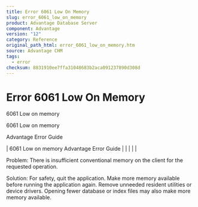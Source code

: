 ```yaml
---
title: Error 6061 Low On Memory
slug: error_6061_low_on_memory
product: Advantage Database Server
component: Advantage
version: "12"
category: Reference
original_path_html: error_6061_low_on_memory.htm
source: Advantage CHM
tags:
  - error
checksum: 8831910ee7ffa31048683b2aca091237890d308d
---
```


# Error 6061 Low On Memory

6061 Low on memory

6061 Low on memory

Advantage Error Guide

| 6061 Low on memory  Advantage Error Guide |  |  |  |  |

Problem: There is insufficient conventional memory on the client for the requested operation.

Solution: For safety, quit the application. Make more memory available before running the application again. Remove unneeded resident utilities or device drivers. Opening fewer database or index files may also make more memory available.
